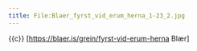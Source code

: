```yaml
---
title: File:Blaer_fyrst_vid_erum_herna_1-23_2.jpg
---
```


{{c}} [https://blaer.is/grein/fyrst-vid-erum-herna Blær]
